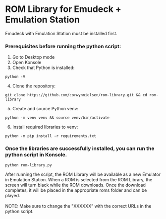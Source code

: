 # ROM Library for Emudeck + Emulation Station

Emudeck with Emulation Station must be installed first.

### Prerequisites before running the python script:

1. Go to Desktop mode
2. Open Konsole
3. Check that Python is installed:

```
python -V
```

4. Clone the repository:

```
git clone https://github.com/corwynnielsen/rom-library.git && cd rom-library
```

5. Create and source Python venv:

```
python -m venv venv && source venv/bin/activate
```

6. Install required libraries to venv:

```
python -m pip install -r requirements.txt
```

### Once the libraries are successfully installed, you can run the python script in Konsole.

```
python rom-library.py
```

After running the script, the ROM Library will be available as a new Emulator in Emulation Station. When a ROM is selected from the ROM Library, the screen will turn black while the ROM downloads. Once the download completes, it will be placed in the appropriate roms folder and can be played.
<br />
<br />
NOTE: Make sure to change the "XXXXXX" with the correct URLs in the python script.
